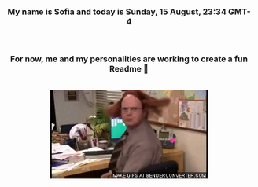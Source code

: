 


<div align="center">
<h3 >My name is Sofia and today is Sunday, 15 August, 23:34 GMT-4</h3><br>
<h3 >For now, me and my personalities are working to create a fun Readme 👋
</h3><br>
<img src='img/dwight.gif' alt='working...'/>
</div>
